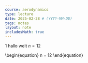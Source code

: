 ```yaml
---
course: aerodynamics
type: lecture
date: 2025-02-28 # (YYYY-MM-DD)
tags: notes
layout: note
includesMath: true
---
```

1
hallo welt $n = 12$

\begin{equation}
    n = 12
\end{equation}